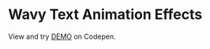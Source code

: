 # Wavy Text Animation Effects

View and try [DEMO](https://codepen.io/filippoerbisti/pen/YzereVJ) on Codepen.

